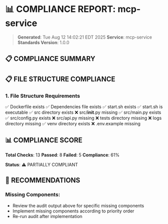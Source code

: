 # 📊 COMPLIANCE REPORT: mcp-service

> **Generated**: Tue Aug 12 14:02:21 EDT 2025
> **Service**: mcp-service
> **Standards Version**: 1.0.0

## 📋 COMPLIANCE SUMMARY

## 📋 FILE STRUCTURE COMPLIANCE

### 1. File Structure Requirements

✅ Dockerfile exists
✅ Dependencies file exists
✅ start.sh exists
✅ start.sh is executable
✅ src directory exists
❌ src/__init__.py missing
✅ src/main.py exists
✅ src/config.py exists
❌ src/api.py missing
❌ tests directory missing
❌ logs directory missing
✅ venv directory exists
❌ .env.example missing

## 📊 COMPLIANCE SCORE

**Total Checks**: 13
**Passed**: 8
**Failed**: 5
**Compliance**: 61%

**Status**: ⚠️ PARTIALLY COMPLIANT

## 🚀 RECOMMENDATIONS

### Missing Components:

- Review the audit output above for specific missing components
- Implement missing components according to priority order
- Re-run audit after implementation
